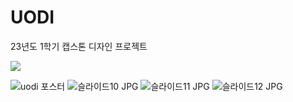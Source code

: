 # UODI
23년도 1학기 캡스톤 디자인 프로젝트

<a href="https://chivalrous-saffron-326.notion.site/프로젝트 소개서-c86b61305b3145f0afe385f9d6e726bd?pvs=4"><img src="https://img.shields.io/badge/프로젝트 소개서-E6E6E6?style=for-the-badge&logo=notion&logoColor=black" /></a>

![uodi 포스터](https://github.com/seoseuo/UODI/assets/90320005/74620d7e-327f-4376-9167-c8dd6c40bc70)
![슬라이드10 JPG](https://github.com/seoseuo/UODI/assets/90320005/0f5b8e71-c6af-4b98-8da7-19ade7d21b6b)
![슬라이드11 JPG](https://github.com/seoseuo/UODI/assets/90320005/71f1520b-4982-4be1-84f4-0c51d781c2e1)
![슬라이드12 JPG](https://github.com/seoseuo/UODI/assets/90320005/11f41f24-5308-492e-a659-30469bfade1a)
